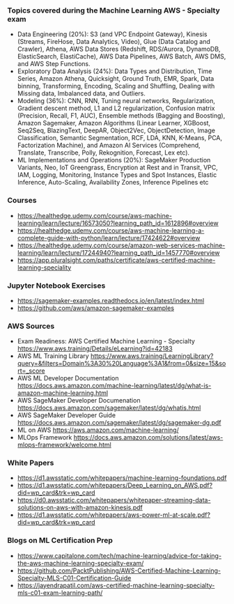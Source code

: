 ### Topics covered during the Machine Learning AWS - Specialty exam
* Data Engineering (20%): S3 (and VPC Endpoint Gateway), Kinesis (Streams, FireHose, Data Analytics, Video), Glue (Data Catalog and Crawler), Athena, AWS Data Stores (Redshift, RDS/Aurora, DynamoDB, ElasticSearch, ElastiCache), AWS Data Pipelines, AWS Batch, AWS DMS, and AWS Step Functions.
* Exploratory Data Analysis (24%): Data Types and Distribution, Time Series, Amazon Athena, Quicksight, Ground Truth, EMR, Spark, Data binning, Transforming, Encoding, Scaling and Shuffling, Dealing with Missing data, Imbalanced data, and Outliers.
* Modeling (36%): CNN, RNN, Tuning neural networks, Regularization, Gradient descent method, L1 and L2 regularization, Confusion matrix (Precision, Recall, F1, AUC), Ensemble methods (Bagging and Boosting), Amazon Sagemaker, Amazon Algorithms (Linear Learner, XGBoost, Seq2Seq, BlazingText, DeepAR, Object2Vec, ObjectDetection, Image Classification, Semantic Segmentation, RCF, LDA, KNN, K-Means, PCA, Factorization Machine), and Amazon AI Services (Comprehend, Translate, Transcribe, Polly, Rekognition, Forecast, Lex etc).
* ML Implementations and Operations (20%): SageMaker Production Variants, Neo, IoT Greengrass, Encryption at Rest and in Transit, VPC, IAM, Logging, Monitoring, Instance Types and Spot Instances, Elastic Inference, Auto-Scaling, Availability Zones, Inference Pipelines etc

### Courses
* https://healthedge.udemy.com/course/aws-machine-learning/learn/lecture/16573050?learning_path_id=1612896#overview
* https://healthedge.udemy.com/course/aws-machine-learning-a-complete-guide-with-python/learn/lecture/17424622#overview
* https://healthedge.udemy.com/course/amazon-web-services-machine-learning/learn/lecture/17244940?learning_path_id=1457770#overview
* https://app.pluralsight.com/paths/certificate/aws-certified-machine-learning-speciality

### Jupyter Notebook Exercises
* https://sagemaker-examples.readthedocs.io/en/latest/index.html
* https://github.com/aws/amazon-sagemaker-examples

### AWS Sources
* Exam Readiness: AWS Certified Machine Learning - Specialty https://www.aws.training/Details/eLearning?id=42183
* AWS ML Training Library https://www.aws.training/LearningLibrary?query=&filters=Domain%3A30%20Language%3A1&from=0&size=15&sort=_score
* AWS ML Developer Documentation https://docs.aws.amazon.com/machine-learning/latest/dg/what-is-amazon-machine-learning.html
* AWS SageMaker Developer Documenation https://docs.aws.amazon.com/sagemaker/latest/dg/whatis.html
* AWS SageMaker Developer Guide https://docs.aws.amazon.com/sagemaker/latest/dg/sagemaker-dg.pdf
* ML on AWS https://aws.amazon.com/machine-learning/
* MLOps Framework https://docs.aws.amazon.com/solutions/latest/aws-mlops-framework/welcome.html

### White Papers
* https://d1.awsstatic.com/whitepapers/machine-learning-foundations.pdf
* https://d1.awsstatic.com/whitepapers/Deep_Learning_on_AWS.pdf?did=wp_card&trk=wp_card
* https://d0.awsstatic.com/whitepapers/whitepaper-streaming-data-solutions-on-aws-with-amazon-kinesis.pdf
* https://d1.awsstatic.com/whitepapers/aws-power-ml-at-scale.pdf?did=wp_card&trk=wp_card

### Blogs on ML Certification Prep
* https://www.capitalone.com/tech/machine-learning/advice-for-taking-the-aws-machine-learning-specialty-exam/
* https://github.com/PacktPublishing/AWS-Certified-Machine-Learning-Specialty-MLS-C01-Certification-Guide
* https://jayendrapatil.com/aws-certified-machine-learning-specialty-mls-c01-exam-learning-path/




